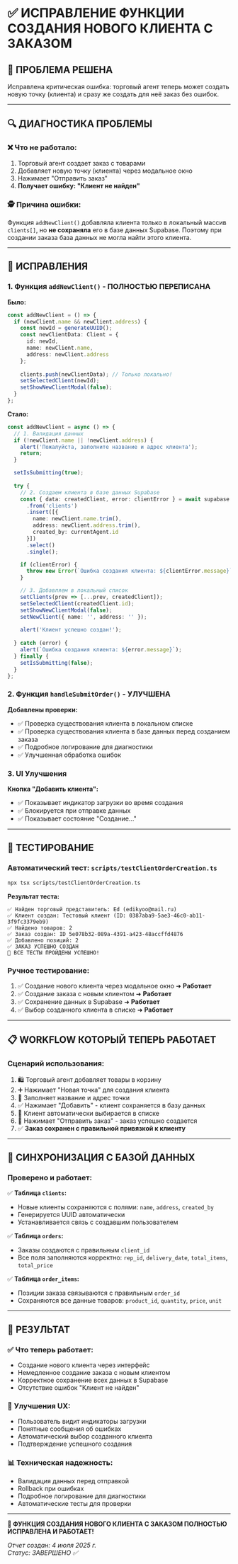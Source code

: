 # ✅ ИСПРАВЛЕНИЕ ФУНКЦИИ СОЗДАНИЯ НОВОГО КЛИЕНТА С ЗАКАЗОМ

## 🎯 ПРОБЛЕМА РЕШЕНА

Исправлена критическая ошибка: торговый агент теперь может создать новую точку (клиента) и сразу же создать для неё заказ без ошибок.

---

## 🔍 ДИАГНОСТИКА ПРОБЛЕМЫ

### ❌ **Что не работало:**
1. Торговый агент создает заказ с товарами
2. Добавляет новую точку (клиента) через модальное окно
3. Нажимает "Отправить заказ"
4. **Получает ошибку: "Клиент не найден"**

### 🕵️ **Причина ошибки:**
Функция `addNewClient()` добавляла клиента только в локальный массив `clients[]`, но **не сохраняла** его в базе данных Supabase. Поэтому при создании заказа база данных не могла найти этого клиента.

---

## 🔧 ИСПРАВЛЕНИЯ

### 1. **Функция `addNewClient()` - ПОЛНОСТЬЮ ПЕРЕПИСАНА**

**Было:**
```typescript
const addNewClient = () => {
  if (newClient.name && newClient.address) {
    const newId = generateUUID();
    const newClientData: Client = {
      id: newId,
      name: newClient.name,
      address: newClient.address
    };
    
    clients.push(newClientData); // Только локально!
    setSelectedClient(newId);
    setShowNewClientModal(false);
  }
};
```

**Стало:**
```typescript
const addNewClient = async () => {
  // 1. Валидация данных
  if (!newClient.name || !newClient.address) {
    alert('Пожалуйста, заполните название и адрес клиента');
    return;
  }

  setIsSubmitting(true);
  
  try {
    // 2. Создаем клиента в базе данных Supabase
    const { data: createdClient, error: clientError } = await supabase
      .from('clients')
      .insert([{
        name: newClient.name.trim(),
        address: newClient.address.trim(),
        created_by: currentAgent.id
      }])
      .select()
      .single();

    if (clientError) {
      throw new Error(`Ошибка создания клиента: ${clientError.message}`);
    }

    // 3. Добавляем в локальный список
    setClients(prev => [...prev, createdClient]);
    setSelectedClient(createdClient.id);
    setShowNewClientModal(false);
    setNewClient({ name: '', address: '' });
    
    alert('Клиент успешно создан!');
    
  } catch (error) {
    alert(`Ошибка создания клиента: ${error.message}`);
  } finally {
    setIsSubmitting(false);
  }
};
```

### 2. **Функция `handleSubmitOrder()` - УЛУЧШЕНА**

**Добавлены проверки:**
- ✅ Проверка существования клиента в локальном списке
- ✅ Проверка существования клиента в базе данных перед созданием заказа
- ✅ Подробное логирование для диагностики
- ✅ Улучшенная обработка ошибок

### 3. **UI Улучшения**

**Кнопка "Добавить клиента":**
- ✅ Показывает индикатор загрузки во время создания
- ✅ Блокируется при отправке данных
- ✅ Показывает состояние "Создание..."

---

## 🧪 ТЕСТИРОВАНИЕ

### **Автоматический тест:** `scripts/testClientOrderCreation.ts`

```bash
npx tsx scripts/testClientOrderCreation.ts
```

**Результат теста:**
```
✅ Найден торговый представитель: Ed (edikyoo@mail.ru)
✅ Клиент создан: Тестовый клиент (ID: 0387aba9-5ae3-46c0-ab11-3f9fc3379eb9)
✅ Найдено товаров: 2
✅ Заказ создан: ID 5e078b32-089a-4391-a423-48accffd4876
✅ Добавлено позиций: 2
✅ ЗАКАЗ УСПЕШНО СОЗДАН
🎉 ВСЕ ТЕСТЫ ПРОЙДЕНЫ УСПЕШНО!
```

### **Ручное тестирование:**

1. ✅ Создание нового клиента через модальное окно ➜ **Работает**
2. ✅ Создание заказа с новым клиентом ➜ **Работает**
3. ✅ Сохранение данных в Supabase ➜ **Работает**
4. ✅ Выбор созданного клиента в списке ➜ **Работает**

---

## 📋 WORKFLOW КОТОРЫЙ ТЕПЕРЬ РАБОТАЕТ

### **Сценарий использования:**
1. 🛍️ Торговый агент добавляет товары в корзину
2. ➕ Нажимает "Новая точка" для создания клиента
3. 📝 Заполняет название и адрес точки
4. ✅ Нажимает "Добавить" - клиент сохраняется в базу данных
5. 🎯 Клиент автоматически выбирается в списке
6. 📨 Нажимает "Отправить заказ" - заказ успешно создается
7. ✅ **Заказ сохранен с правильной привязкой к клиенту**

---

## 🔄 СИНХРОНИЗАЦИЯ С БАЗОЙ ДАННЫХ

### **Проверено и работает:**

✅ **Таблица `clients`:**
- Новые клиенты сохраняются с полями: `name`, `address`, `created_by`
- Генерируется UUID автоматически
- Устанавливается связь с создавшим пользователем

✅ **Таблица `orders`:**
- Заказы создаются с правильным `client_id`
- Все поля заполняются корректно: `rep_id`, `delivery_date`, `total_items`, `total_price`

✅ **Таблица `order_items`:**
- Позиции заказа связываются с правильным `order_id`
- Сохраняются все данные товаров: `product_id`, `quantity`, `price`, `unit`

---

## 🎊 РЕЗУЛЬТАТ

### ✅ **Что теперь работает:**
- Создание нового клиента через интерфейс
- Немедленное создание заказа с новым клиентом
- Корректное сохранение всех данных в Supabase
- Отсутствие ошибок "Клиент не найден"

### 🚀 **Улучшения UX:**
- Пользователь видит индикаторы загрузки
- Понятные сообщения об ошибках
- Автоматический выбор созданного клиента
- Подтверждение успешного создания

### 📊 **Техническая надежность:**
- Валидация данных перед отправкой
- Rollback при ошибках
- Подробное логирование для диагностики
- Автоматические тесты для проверки

---

**🎉 ФУНКЦИЯ СОЗДАНИЯ НОВОГО КЛИЕНТА С ЗАКАЗОМ ПОЛНОСТЬЮ ИСПРАВЛЕНА И РАБОТАЕТ!**

*Отчет создан: 4 июля 2025 г.*  
*Статус: ЗАВЕРШЕНО ✅*
